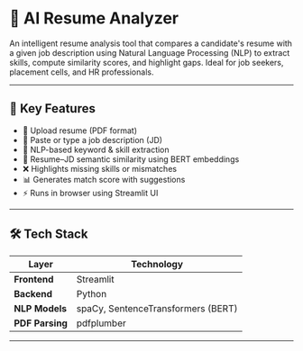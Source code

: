
# 🧠 AI Resume Analyzer

An intelligent resume analysis tool that compares a candidate's resume with a given job description using Natural Language Processing (NLP) to extract skills, compute similarity scores, and highlight gaps. Ideal for job seekers, placement cells, and HR professionals.

---



## 🚀 Key Features

- 📄 Upload resume (PDF format)
- 📝 Paste or type a job description (JD)
- 🧠 NLP-based keyword & skill extraction
- 🤖 Resume–JD semantic similarity using BERT embeddings
- ❌ Highlights missing skills or mismatches
- 📊 Generates match score with suggestions
- ⚡️ Runs in browser using Streamlit UI

---



## 🛠️ Tech Stack

| Layer      | Technology                     |
|------------|---------------------------------|
| **Frontend** | Streamlit                       |
| **Backend**  | Python                          |
| **NLP Models** | spaCy, SentenceTransformers (BERT) |
| **PDF Parsing** | pdfplumber                    |

---






